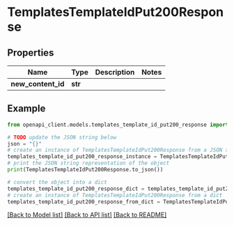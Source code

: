 # TemplatesTemplateIdPut200Response


## Properties

Name | Type | Description | Notes
------------ | ------------- | ------------- | -------------
**new_content_id** | **str** |  | 

## Example

```python
from openapi_client.models.templates_template_id_put200_response import TemplatesTemplateIdPut200Response

# TODO update the JSON string below
json = "{}"
# create an instance of TemplatesTemplateIdPut200Response from a JSON string
templates_template_id_put200_response_instance = TemplatesTemplateIdPut200Response.from_json(json)
# print the JSON string representation of the object
print(TemplatesTemplateIdPut200Response.to_json())

# convert the object into a dict
templates_template_id_put200_response_dict = templates_template_id_put200_response_instance.to_dict()
# create an instance of TemplatesTemplateIdPut200Response from a dict
templates_template_id_put200_response_from_dict = TemplatesTemplateIdPut200Response.from_dict(templates_template_id_put200_response_dict)
```
[[Back to Model list]](../README.md#documentation-for-models) [[Back to API list]](../README.md#documentation-for-api-endpoints) [[Back to README]](../README.md)



